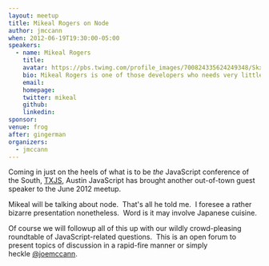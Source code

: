 ```yaml
---
layout: meetup
title: Mikeal Rogers on Node
author: jmccann
when: 2012-06-19T19:30:00-05:00
speakers:
  - name: Mikeal Rogers
    title:
    avatar: https://pbs.twimg.com/profile_images/700824335624249348/SkxQsdhq_400x400.png
    bio: Mikeal Rogers is one of those developers who needs very little introduction.  Seriously.  He gave me no info to post about whom he is!  You may know him from his work at <a href="http://mozilla.org">Mozilla</a>, on <a href="http://couchdb.apache.org/">CouchDB</a> and most recently <a href="http://nodejs.org">node</a> including one of the most widely used modules, <a href="https://github.com/mikeal/request">request</a>.
    email:
    homepage:
    twitter: mikeal
    github:
    linkedin:
sponsor:
venue: frog
after: gingerman
organizers:
  - jmccann
---
```

Coming in just on the heels of what is to be *the* JavaScript conference of the South, [TXJS][1], Austin JavaScript has brought another out-of-town guest speaker to the June 2012 meetup.

Mikeal will be talking about node.  That's all he told me.  I foresee a rather bizarre presentation nonetheless.  Word is it may involve Japanese cuisine.

Of course we will followup all of this up with our wildly crowd-pleasing roundtable of JavaScript-related questions.  This is an open forum to present topics of discussion in a rapid-fire manner or simply heckle [@joemccann][7].

[1]: http://2012.texasjavascript.com
[2]: http://twitter.com/mikeal
[7]: http://twitter.com/joemccann
